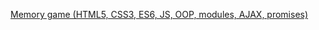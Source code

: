 [Memory game (HTML5, CSS3, ES6, JS, OOP, modules, AJAX, promises)](https://lenaevgena.github.io/Ostrouh_Project_JSModule/)
